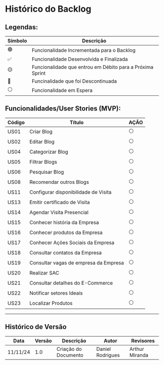 # Histórico do Backlog

## Legendas:

Símbolo | Descrição
------- | ---------
🟢      | Funcionalidade Incrementada para o Backlog
✅      | Funcionalidade Desenvolvida e Finalizada
🟡      | Funcionalidade que entrou em Débito para a Próxima Sprint
🔴      | Funcinalidade que foi Descontinuada
⚪      | Funcionalidade em Espera

## Funcionalidades/User Stories (MVP):
Código | Título                                | AÇÃO        
------ | ------------------------------------- | ------
US01   | Criar Blog                            | ⚪
US02   | Editar Blog                           | ⚪
US04   | Categorizar Blog                      | ⚪
US05   | Filtrar Blogs                         | ⚪
US06   | Pesquisar Blog                        | ⚪
US08   | Recomendar outros Blogs               | ⚪
US11   | Configurar disponibilidade de Visita  | ⚪
US13   | Emitir certificado de Visita          | ⚪
US14   | Agendar Visita Presencial             | ⚪
US15   | Conhecer história da Empresa          | ⚪
US16   | Conhecer produtos da Empresa          | ⚪
US17   | Conhecer Ações Sociais da Empresa     | ⚪
US18   | Consultar contatos da Empresa         | ⚪
US19   | Consultar vagas de empresa da Empresa | ⚪
US20   | Realizar SAC                          | ⚪
US21   | Consultar detalhes do E-Commerce      | ⚪
US22   | Notificar setores Ideais              | ⚪         
US23   | Localizar Produtos                    | ⚪

---
## Histórico de Versão
Data     | Versão | Descrição           | Autor            | Revisores 
-------- | ------ | ------------------- | ---------------- | ---------
11/11/24 | 1.0 | Criação do Documento | Daniel Rodrigues | Arthur Miranda